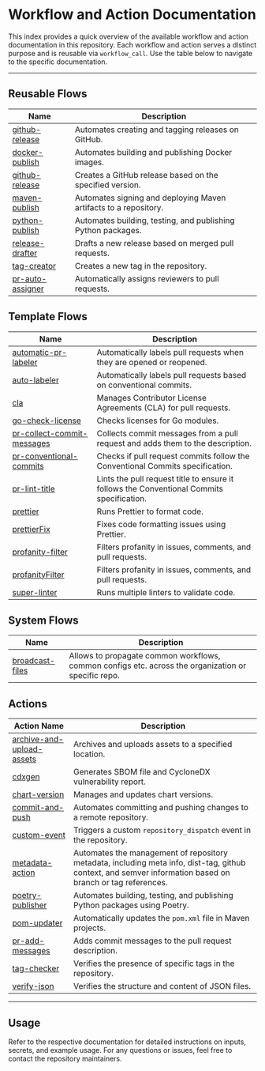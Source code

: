 # Workflow and Action Documentation

This index provides a quick overview of the available workflow and action documentation in this repository. Each workflow and action serves a distinct purpose and is reusable via `workflow_call`. Use the table below to navigate to the specific documentation.

---

## Reusable Flows

| Name                                             | Description                                                      |
| --------------------------------------------------------- | ---------------------------------------------------------------- |
| [github-release](../docs/reusable/github-release.md) | Automates creating and tagging releases on GitHub.               |
| [docker-publish](../docs/reusable/docker-publish.md)              | Automates building and publishing Docker images.     |
| [github-release](../docs/reusable/github-release.md)              | Creates a GitHub release based on the specified version.     |
| [maven-publish](../docs/reusable/maven-publish.md)              | Automates signing and deploying Maven artifacts to a repository.     |
| [python-publish](../docs/reusable/python-publish.md)              | Automates building, testing, and publishing Python packages.     |
| [release-drafter](../docs/reusable/release-drafter.md)              | Drafts a new release based on merged pull requests.     |
| [tag-creator](../docs/reusable//tag-creator.md)              | Creates a new tag in the repository.     |
| [pr-auto-assigner](../docs/reusable/pr-auto-assigner.md) | Automatically assigns reviewers to pull requests.                |


## Template Flows

| Name                                            | Description                                                      |
| --------------------------------------------------------- | ---------------------------------------------------------------- |
| [automatic-pr-labeler](../.github/workflows/automatic-pr-labeler.yaml) | Automatically labels pull requests when they are opened or reopened. |
| [auto-labeler](../.github/workflows/auto-labeler.yaml)          | Automatically labels pull requests based on conventional commits. |
| [cla](../.github/workflows/cla.yaml)              | Manages Contributor License Agreements (CLA) for pull requests.     |
| [go-check-license](../.github/workflows/go-check-license.yaml)              | Checks licenses for Go modules.     |
| [pr-collect-commit-messages](../.github/workflows/pr-collect-commit-messages.yaml)              | Collects commit messages from a pull request and adds them to the description.     |
| [pr-conventional-commits](../.github/workflows/pr-conventional-commits.yaml)              | Checks if pull request commits follow the Conventional Commits specification.     |
| [pr-lint-title](../.github/workflows/pr-lint-title.yaml)              | Lints the pull request title to ensure it follows the Conventional Commits specification.     |
| [prettier](../.github/workflows/prettier.yaml)              | Runs Prettier to format code.     |
| [prettierFix](../.github/workflows/prettierFix.yaml)              | Fixes code formatting issues using Prettier.     |
| [profanity-filter](../.github/workflows/profanity-filter.yaml)              | Filters profanity in issues, comments, and pull requests.     |
| [profanityFilter](../.github/workflows/profanityFilter.yaml)              | Filters profanity in issues, comments, and pull requests.     |
| [super-linter](../.github/workflows/super-linter.yaml)              | Runs multiple linters to validate code.     |

## System Flows

| Name                                            | Description                                                      |
| --------------------------------------------------------- | ---------------------------------------------------------------- |
| [broadcast-files](../.github/workflows/broadcast-files.yml)| Allows to propagate common workflows, common configs etc. across the organization or specific repo. |

## Actions

| Action Name                                            | Description                                                      |
| ------------------------------------------------------ | ---------------------------------------------------------------- |
| [archive-and-upload-assets](../actions/archive-and-upload-assets/README.md) | Archives and uploads assets to a specified location. |
| [cdxgen](../actions/cdxgen/README.md)                   | Generates SBOM file and CycloneDX vulnerability report.          |
| [chart-version](../actions/chart-version/README.md)     | Manages and updates chart versions.                             |
| [commit-and-push](../actions/commit-and-push/README.md) | Automates committing and pushing changes to a remote repository. |
| [custom-event](../actions/custom-event/README.md)       | Triggers a custom `repository_dispatch` event in the repository. |
| [metadata-action](../actions/metadata-action/README.md) | Automates the management of repository metadata, including meta info, dist-tag, github context, and semver information based on branch or tag references. |
| [poetry-publisher](../actions/poetry-publisher/README.md) | Automates building, testing, and publishing Python packages using Poetry. |
| [pom-updater](../actions/pom-updater/README.md)         | Automatically updates the `pom.xml` file in Maven projects.      |
| [pr-add-messages](../actions/pr-add-messages/README.md) | Adds commit messages to the pull request description.            |
| [tag-checker](../actions/tag-checker/README.md)         | Verifies the presence of specific tags in the repository.        |
| [verify-json](../actions/verify-json/README.md)         | Verifies the structure and content of JSON files.                |

---

## Usage

Refer to the respective documentation for detailed instructions on inputs, secrets, and example usage. For any questions or issues, feel free to contact the repository maintainers.
